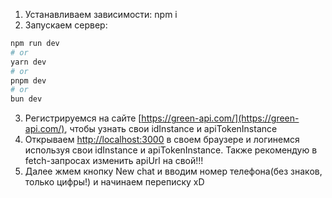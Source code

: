 1. Устанавливаем зависимости: npm i
2. Запускаем сервер:
```bash
npm run dev
# or
yarn dev
# or
pnpm dev
# or
bun dev
```
3. Регистрируемся на сайте [https://green-api.com/](https://green-api.com/), чтобы узнать свои idInstance и apiTokenInstance
4. Открываем [http://localhost:3000](http://localhost:3000) в своем браузере и логинемся используя свои idInstance и apiTokenInstance. Также рекомендую в fetch-запросах изменить apiUrl на свой!!!
5. Далее жмем кнопку New chat и вводим номер телефона(без знаков, только цифры!) и начинаем переписку xD
